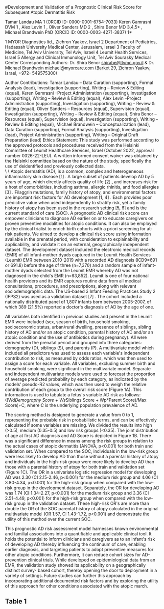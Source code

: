 #Development and Validation of a Prognostic Clinical Risk Score for Subsequent Atopic Dermatitis Risk  <br>

Tamar Landau MA 1 (ORCID ID: 0000-0001-6754-7033) Keren Gamrasni
DVM 1 , Alex Levin 1 , Oliver Sanders MD 2 , Shira Benor MD 3,4,5* , Michael
Brandwein PhD (ORCID ID: 0000-0003-4271-3837) 1*  <br>

1 MYOR Diagnostics ltd., Zichron Yaakov, Israel
2 Department of Pediatrics, Hadassah University Medical Center, Jerusalem,
Israel
3 Faculty of Medicine, Tel Aviv University, Tel Aviv, Israel
4 Leumit Health Services, Israel
5 Allergy and Clinical Immunology Unit, Tel Aviv Sourasky Medical Center
Corresponding Authors: Dr. Shira Benor shirabe@tlvmc.gov.il &amp; Dr. Michael
Brandwein michael@myorcare.com (Barket 29, Zichron Yaakov, Israel, +972-
549575300) <br>

Author Contributions: Tamar Landau – Data Curation (supporting), Formal
Analysis (lead), Investigation (supporting), Writing – Review &amp; Editing (equal),
Keren Gamrasni –Project Administration (supporting), Investigation
(supporting), Writing – Review &amp; Editing (equal), Alex Levin –Project
Administration (supporting), Investigation (supporting), Writing – Review &amp;
Editing (equal), Oliver Sanders – Resources (equal), Supervision (equal),
Investigation (supporting), Writing – Review &amp; Editing (equal), Shira Benor –
Resources (equal), Supervision (equal), Investigation (supporting), Writing –
Review &amp; Editing (equal), Michael Brandwein – Conceptualization (lead),
Data Curation (supporting), Formal Analysis (supporting), Investigation (lead),
Project Administration (supporting), Writing – Original Draft Preparation (lead)
Ethics Statement: This study was performed according to the approved
protocols and procedures received from the Helsinki Committee of Leumit
Healthcare Services, Israel (October 2022, approval number 0026-22-LEU). A
written informed consent waiver was obtained by the Helsinki committee
based on the nature of the study, specifically the use of deidentified and
previously collected data. <br>
\\
\\
Atopic dermatitis (AD), is a common, complex and heterogeneous
inflammatory skin disease [1] . A large subset of patients develop AD by 5
years of age, which directly affects quality of life [2] , and increases risk for a
host of comorbidities, including asthma, allergic rhinitis, and food allergies [3] .
Filaggrin mutations, family history of atopy, and environmental factors are
important risk factors for AD development [1, 4] . Each provides poor predictive
value when used independently to stratify risk, yet a family history of atopy
has been used in the research setting [5, 6] and is the current standard of
care (SOC). A prognostic AD clinical risk score can empower clinicians to
diagnose AD earlier on or to educate caregivers on proven preventive
modalities for atopic conditions. It can also be employed by the clinical trialist
to enrich birth cohorts with a priori screening for at-risk patients. We aimed to
develop a clinical risk score using information available in the prenatal period,
with consideration to explainability and applicability, and validate it on an
external, geographically independent dataset.
The development dataset included the electronic medical records (EMR) of all
infant-mother dyads captured in the Leumit Health Services (Leumit) EMR
between 2010-2019 with a recorded AD diagnosis (ICD9=691 or 691.8)
before the age of three (n=7,370) and a random sample of infant-mother
dyads selected from the Leumit EMR whereby AD was not diagnosed in the
child&#39;s EMR (n=63,852). Leumit is one of four national health providers and its
EMR captures routine data from all medical consultations, procedures, and
prescriptions, along with relevant sociodemographic data. The US-based 3
Infant Feeding Practices Study 2 (IFPS2) was used as a validation dataset [7] .
The cohort included a nationally distributed panel of 1,807 infants born
between 2005-2007, of which 389 (21.5%) reported a doctor&#39;s diagnosis of
AD by the age of one.  <br>

All variables both identified in previous studies and present in the Leumit EMR
were included (sex, season of birth, household smoking, socioeconomic
status, urban/rural dwelling, presence of siblings, sibling history of AD and/or
an atopic condition, parental history of AD and/or an atopic condition and the
use of antibiotics during pregnancy). All were derived from the prenatal period
and grouped into three categories: demography (D), siblings (S), and parents
(P). A multivariate model which included all predictors was used to assess
each variable&#39;s independent contribution to risk, as measured by odds ratios,
which was then used to assign a score for each variable. All variables,
excluding summer birth and household smoking, were significant in the
multivariate model. Separate and independent multivariate models were used
to forecast the proportion of average predicted probability by each category,
as indicated by the models&#39; pseudo-R2 values, which was then used to weigh
the relative contribution of each group to the overall risk score (Figure 1A).
This information is used to tabulate a fetus&#39;s variable AD risk as follows:
((Wd*Demography Score + Ws*Siblings Score + Wp*Parent Score)/Max
Score)+C, where C is the underlying population prevalence of AD.  <br>

The scoring method is designed to generate a value from 0 to 1, representing
the probable risk in probabilistic terms, and can be effectively calculated if
some variables are missing. We divided the results into high (&gt;0.5), medium
(0.35-0.5) and low risk groups (&lt;0.35). The joint distribution of age at first AD
diagnosis and AD Score is depicted in Figure 1B. There was a significant
difference in means among the risk groups in relation to the actual cases of
atopic dermatitis (ANOVA, p&lt;0.001) for both train and validation set. When
compared to the SOC, individuals in the low-risk group were less likely to
develop AD than those without a parental history of atopy and individuals in
the high-risk group were more likely to develop AD than those with a parental
history of atopy for both train and validation set (Figure 1C). The OR in a
univariate logistic regression model for developing AD was 2.30 (CI 2.15-2.46,
p&lt;0.001) for the medium risk group and 4.06 (CI 3.80-4.34, p&lt;0.001) for the
high-risk group when compared with the low-risk group in the development
dataset. Separately, the OR for developing AD was 1.74 (CI 1.34-2.27,
p&lt;0.001) for the medium risk group and 3.36 (CI 2.51-4.49, p&lt;0.001) for the
high-risk group when compared with the low-risk group in the validation
dataset. These high-risk OR&#39;s are more than double the OR of the SOC
parental history of atopy calculated in the original multivariate model (OR
1.57, CI 1.43-1.72, p&lt;0.001) and demonstrate the utility of this method over
the current SOC.  <br>

This prognostic AD risk assessment model harnesses known environmental
and familial associations into a quantifiable and applicable clinical tool. It holds
the potential to inform clinicians and caregivers as to an infant&#39;s risk of
developing AD thereby influencing the continuum of care, enabling earlier
diagnosis, and targeting patients to adopt preventive measures for other
atopic conditions. Furthermore, it can reduce cohort sizes for AD-prevention
clinical trials. While developed on epidemiological data from an EMR, the
validation study showed its applicability on a geographically distinct survey-
based cohort, thereby opening the door to deployment in a variety of settings.
Future studies can further this approach by incorporating additional
documented risk factors and by exploring the utility of this approach for other
conditions associated with the atopic march.


## Table 1 **<br>**

